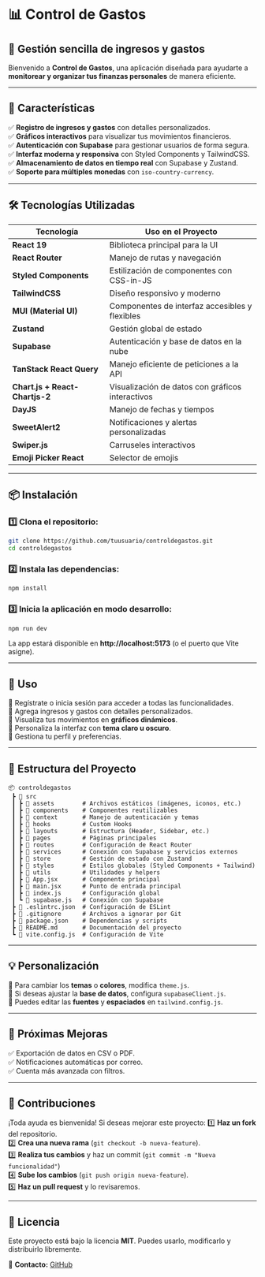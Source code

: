 # 📊 Control de Gastos

## 🏦 Gestión sencilla de ingresos y gastos

Bienvenido a **Control de Gastos**, una aplicación diseñada para ayudarte a **monitorear y organizar tus finanzas personales** de manera eficiente.

---

## 🚀 Características
✅ **Registro de ingresos y gastos** con detalles personalizados.  
✅ **Gráficos interactivos** para visualizar tus movimientos financieros.  
✅ **Autenticación con Supabase** para gestionar usuarios de forma segura.  
✅ **Interfaz moderna y responsiva** con Styled Components y TailwindCSS.  
✅ **Almacenamiento de datos en tiempo real** con Supabase y Zustand.  
✅ **Soporte para múltiples monedas** con `iso-country-currency`.  

---

## 🛠️ Tecnologías Utilizadas

| Tecnología | Uso en el Proyecto |
|------------|------------------|
| **React 19** | Biblioteca principal para la UI |
| **React Router** | Manejo de rutas y navegación |
| **Styled Components** | Estilización de componentes con CSS-in-JS |
| **TailwindCSS** | Diseño responsivo y moderno |
| **MUI (Material UI)** | Componentes de interfaz accesibles y flexibles |
| **Zustand** | Gestión global de estado |
| **Supabase** | Autenticación y base de datos en la nube |
| **TanStack React Query** | Manejo eficiente de peticiones a la API |
| **Chart.js + React-Chartjs-2** | Visualización de datos con gráficos interactivos |
| **DayJS** | Manejo de fechas y tiempos |
| **SweetAlert2** | Notificaciones y alertas personalizadas |
| **Swiper.js** | Carruseles interactivos |
| **Emoji Picker React** | Selector de emojis |

---

## 📦 Instalación

### 1️⃣ Clona el repositorio:
```bash
git clone https://github.com/tuusuario/controldegastos.git
cd controldegastos
```

### 2️⃣ Instala las dependencias:
```bash
npm install
```

### 3️⃣ Inicia la aplicación en modo desarrollo:
```bash
npm run dev
```

La app estará disponible en **http://localhost:5173** (o el puerto que Vite asigne).

---

## 📜 Uso
🔹 Regístrate o inicia sesión para acceder a todas las funcionalidades.  
🔹 Agrega ingresos y gastos con detalles personalizados.  
🔹 Visualiza tus movimientos en **gráficos dinámicos**.  
🔹 Personaliza la interfaz con **tema claro u oscuro**.  
🔹 Gestiona tu perfil y preferencias.  

---

## 📂 Estructura del Proyecto
```
📦 controldegastos
 ┣ 📂 src
 ┃ ┣ 📂 assets        # Archivos estáticos (imágenes, iconos, etc.)
 ┃ ┣ 📂 components    # Componentes reutilizables
 ┃ ┣ 📂 context       # Manejo de autenticación y temas
 ┃ ┣ 📂 hooks         # Custom Hooks
 ┃ ┣ 📂 layouts       # Estructura (Header, Sidebar, etc.)
 ┃ ┣ 📂 pages         # Páginas principales
 ┃ ┣ 📂 routes        # Configuración de React Router
 ┃ ┣ 📂 services      # Conexión con Supabase y servicios externos
 ┃ ┣ 📂 store         # Gestión de estado con Zustand
 ┃ ┣ 📂 styles        # Estilos globales (Styled Components + Tailwind)
 ┃ ┣ 📂 utils         # Utilidades y helpers
 ┃ ┣ 📜 App.jsx       # Componente principal
 ┃ ┣ 📜 main.jsx      # Punto de entrada principal
 ┃ ┣ 📜 index.js      # Configuración global
 ┃ ┗ 📜 supabase.js   # Conexión con Supabase
 ┣ 📜 .eslintrc.json  # Configuración de ESLint
 ┣ 📜 .gitignore      # Archivos a ignorar por Git
 ┣ 📜 package.json    # Dependencias y scripts
 ┣ 📜 README.md       # Documentación del proyecto
 ┗ 📜 vite.config.js  # Configuración de Vite
```

---

## 💡 Personalización
🔹 Para cambiar los **temas** o **colores**, modifica `theme.js`.  
🔹 Si deseas ajustar la **base de datos**, configura `supabaseClient.js`.  
🔹 Puedes editar las **fuentes** y **espaciados** en `tailwind.config.js`.  

---

## 📌 Próximas Mejoras
✅ Exportación de datos en CSV o PDF.  
✅ Notificaciones automáticas por correo.  
✅ Cuenta más avanzada con filtros.  

---

## 🤝 Contribuciones
¡Toda ayuda es bienvenida! Si deseas mejorar este proyecto:
1️⃣ **Haz un fork** del repositorio.  
2️⃣ **Crea una nueva rama** (`git checkout -b nueva-feature`).  
3️⃣ **Realiza tus cambios** y haz un commit (`git commit -m "Nueva funcionalidad"`)  
4️⃣ **Sube los cambios** (`git push origin nueva-feature`).  
5️⃣ **Haz un pull request** y lo revisaremos.  

---

## 📜 Licencia
Este proyecto está bajo la licencia **MIT**. Puedes usarlo, modificarlo y distribuirlo libremente.

📧 **Contacto:**  [GitHub](https://github.com/Ismael-Rvas/ControlGastosReact)